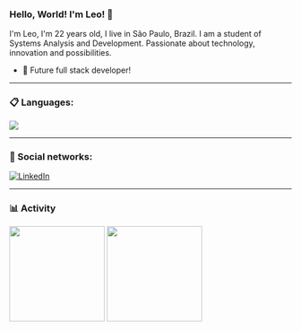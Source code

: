 ### Hello, World! I'm Leo! 👋


I'm Leo, I'm 22 years old, I live in São Paulo, Brazil. I am a student of Systems Analysis and Development. Passionate about technology, innovation and possibilities.

- 🚀 Future full stack developer!

---
### 📋 Languages:
<img src="https://img.shields.io/badge/java-%23ED8B00.svg?style=for-the-badge&logo=java&logoColor=white" />
   
---
  
### 👥 Social networks:

[![LinkedIn](https://img.shields.io/static/v1?label=&message=LinkedIn%20&color=2867B2&logo=LinkedIn&style=flat-square&logoColor=white)](https://www.linkedin.com/in/letaria)
 
---

### 📊 Activity

<div>
  <img height="170em" src="https://github-readme-stats.vercel.app/api?username=leovalves&show_icons=true&theme=great-gatsby "/>
  <img height="170em" src="https://github-readme-stats.vercel.app/api/top-langs/?username=leovalves&show_icons=true&layout=compact&langs_count=6&theme=great-gatsby "/>
</div>
 
